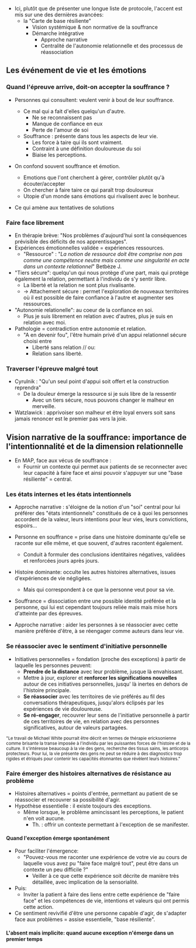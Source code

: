 - Ici, plutôt que de présenter une longue liste de protocole, l'accent est mis sur une des dernières avancées:
	- la "Carte de base résiliente"
		- Vision systémique & non normative de la souffrance 
		- Démarche intégrative 
			- Approche narrative 
			- Centralité de l'autonomie relationnelle et des processus de réassociation
## Les événement de vie et les émotions 

### Quand l'épreuve arrive, doit-on accepter la souffrance ? 

- Personnes qui consultent: veulent venir à bout de leur souffrance.
	- Ce mal qui a fait d'elles quelqu'un d'autre.
		- Ne se reconnaissent pas 
		- Manque de confiance en eux 
		- Perte de l'amour de soi 
	- Souffrance : présente dans tous les aspects de leur vie.
		- Les force à taire qui ils sont vraiment. 
		- Contraint à une définition douloureuse du soi
		- Biaise les perceptions.

- On confond souvent souffrance et émotion.
	- Emotions que l'ont cherchent à gérer, contrôler plutôt qu'à écouter/accepter
	- On chercher à faire taire ce qui paraît trop douloureux
	- Utopie d'un monde sans émotions qui rivalisent avec le bonheur.
- Ce qui amène aux tentatives de solutions 
### Faire face librement 

- En thérapie brève: "Nos problèmes d'aujourd'hui sont la conséquences prévisible des déficits de nos apprentissages".
- Expériences émotionnelles validée = expériences ressources. 
	- "Ressource" : "*La notion de ressource doit être comprise non pas comme une compétence neutre mais comme une singularité en acte dans un contexte relationnel*" Betbèze J.
- "Tiers sécure": quelqu'un qui nous protège d'une part, mais qui protège également la relation, permettant à l'individu de s'y sentir libre.
	- La liberté et la relation ne sont plus rivalisante. 
	- -> Attachement sécure : permet l'exploration de nouveaux territoires où il est possible de faire confiance à l'autre et augmenter ses ressources. 
- "Autonomie relationelle": au coeur de la confiance en soi.
	- Plus je suis librement en relation avec d'autres, plus je suis en relation avec moi.
- Pathologie = contradiction entre autonomie et relation.
	- "A en devenir fou", l'être humain privé d'un appui relationnel sécure choisi entre 
		- Liberté sans relation // ou:
		- Relation sans liberté.

### Traverser l'épreuve malgré tout 

- Cyrulnik : "Qu'un seul point d'appui soit offert et la construction reprendra"
	- De la douleur émerge la ressource si je suis libre de la ressentir 
		- Avec un tiers sécure, nous pouvons changer le malheur en merveille. 
- Watzlawick : apprivoiser son malheur et être loyal envers soit sans jamais renoncer est le premier pas vers la joie. 

## Vision narrative de la souffrance: importance de l'intentionnalité et de la dimension relationnelle 

- En MAP, face aux vécus de souffrance :
	- Fournir un contexte qui permet aux patients de se reconnecter avec leur capacité à faire face et ainsi pouvoir s'appuyer sur une "base résiliente" = central.

### Les états internes et les états intentionnels 

- Approche narrative : s'éloigne de la notion d'un "soi" central pour lui préférer des "états intentionnels" constitués de ce à quoi les personnes accordent de la valeur, leurs intentions pour leur vies, leurs convictions, espoirs... 
- Personne en souffrance = prise dans une histoire dominante qu'elle se raconte sur elle même, et que souvent, d'autres racontent également. 
	- Conduit  à formuler des conclusions identitaires négatives, validées et renforcées jours après jours. 

- Histoire dominante: occulte les autres histoires alternatives, issues d'expériences de vie négligées. 
	- Mais qui correspondent à ce que la personne veut pour sa vie. 

- Souffrance = dissociation entre une possible identité préférée et la personne, qui lui est cependant toujours reliée mais mais  mise hors d'atteinte par des épreuves.

- Approche narrative : aider les personnes à se réassocier avec cette manière préférée d'être, à se réengager comme auteurs dans leur vie. 

### Se réassocier avec le sentiment d'initiative personnelle 

- Initiatives personnelles = fondation (proche des exceptions) à partir de laquelle les personnes peuvent:
	- **Prendre de la distance** avec leur problème, jusque là envahissant. 
	- Mettre à jour, explorer et **renforcer les significations nouvelles** autour de ces initiatives personnelles, jusqu' là inertes en dehors de l'histoire principale. 
	- **Se réassocier** avec les territoires de vie préférés au fil des conversations thérapeutiques, jusqu'alors éclipsés par les expériences de vie douloureuse. 
	- **Se ré-engager**, recouvrer leur sens de l'initiative personnelle à partir de ces territoires de vie, en relation avec des personnes significatives, autour de valeurs partagées. 

<small> "Le travail de Michael White pourrait être décrit en termes de thérapie ericksonienne comme brisante la transe imposée à l'individu par les puissantes forces de l'histoire et de la culture. Il s'intéresse beaucoup à la vie des gens, recherche des tissus sains, les anticorps protecteurs. Pour lui, la vie présente des gens ne peut se réduire à des diagnostics trop rigides et étriqués pour contenir les capacités étonnantes que révèlent leurs histoires." </small> 

### Faire émerger des histoires alternatives de résistance au problème

- Histoires alternatives = points d'entrée, permettant au patient de se réassocier et recouvrer sa possibilité d'agir. 
- Hypothèse essentielle : il existe toujours des exceptions. 
	- Même lorsque, le problème amincissant les perceptions, le patient n'en voit aucune. 
		- Th. : offrir un contexte permettant à l'exception de se manifester. 
#### Quand l'exception émerge spontanément 

- Pour faciliter l'émergence: 
	- "Pouvez-vous me raconter une expérience de votre vie au cours de laquelle vous avez pu "faire face malgré tout", peut être dans un contexte un peu difficile ?"
		- Veiller à ce que cette expérience soit décrite de manière très détaillée, avec implication de la sensorialité. 
- Puis:
	- Inviter la patient à faire des liens entre cette expérience de "faire face" et les compétences de vie, intentions et valeurs qui ont permis cette action.
- Ce sentiment revivifié d'être une personne capable d'agir, de s'adapter face aux problèmes = assise essentielle, "base résiliente".

#### L'absent mais implicite: quand aucune exception n'émerge dans un premier temps 

